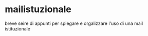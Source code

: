 # mailistuzionale
breve seire di appunti per spiegare e orgalizzare l'uso di una mail istituzionale
